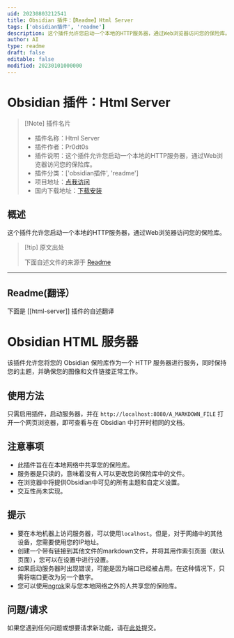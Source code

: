 ```yaml
---
uid: 20230803212541
title: Obsidian 插件：【Readme】Html Server
tags: ['obsidian插件', 'readme']
description: 这个插件允许您启动一个本地的HTTP服务器，通过Web浏览器访问您的保险库。
author: AI
type: readme
draft: false
editable: false
modified: 20230101000000
---
```


# Obsidian 插件：Html Server

> [!Note] 插件名片
> - 插件名称：Html Server
> - 插件作者：Pr0dt0s
> - 插件说明：这个插件允许您启动一个本地的HTTP服务器，通过Web浏览器访问您的保险库。
> - 插件分类：['obsidian插件', 'readme']
> - 项目地址：[点我访问](https://github.com/Pr0dt0s/obsidian-html-server)
> - 国内下载地址：[下载安装](https://pkmer.cn/products/plugin/pluginMarket/?html-server)

## 概述

这个插件允许您启动一个本地的HTTP服务器，通过Web浏览器访问您的保险库。



> [!tip] 原文出处
> 
>下面自述文件的来源于 [Readme](https://ghproxy.net/https://raw.githubusercontent.com/Pr0dt0s/obsidian-html-server/master/README.md)
> 

---

## Readme(翻译）

下面是 [[html-server]] 插件的自述翻译



# Obsidian HTML 服务器

该插件允许您将您的 Obsidian 保险库作为一个 HTTP 服务器进行服务，同时保持您的主题，并确保您的图像和文件链接正常工作。

## 使用方法

只需启用插件，启动服务器，并在 `http://localhost:8080/A_MARKDOWN_FILE` 打开一个网页浏览器，即可查看与在 Obsidian 中打开时相同的文档。

## 注意事项

- 此插件旨在在本地网络中共享您的保险库。
- 服务器是只读的，意味着没有人可以更改您的保险库中的文件。
- 在浏览器中将提供Obsidian中可见的所有主题和自定义设置。
- 交互性尚未实现。

## 提示

- 要在本地机器上访问服务器，可以使用`localhost`。但是，对于网络中的其他设备，您需要使用您的IP地址。
- 创建一个带有链接到其他文件的markdown文件，并将其用作索引页面（默认页面），您可以在设置中进行设置。
- 如果启动服务器时出现错误，可能是因为端口已经被占用。在这种情况下，只需将端口更改为另一个数字。
- 您可以使用[ngrok](https://ngrok.com/)来与您本地网络之外的人共享您的保险库。

## 问题/请求

如果您遇到任何问题或想要请求新功能，请在[此处](https://github.com/Pr0dt0s/obsidian-html-server/issues/new)提交。



